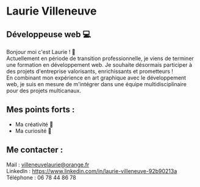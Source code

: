 # Laurie Villeneuve
## Développeuse web :computer:

Bonjour moi c'est Laurie ! :wave: <br>
Actuellement en période de transition professionnelle, je viens de terminer une formation en développement web. Je souhaite désormais participer à des projets d'entreprise valorisants, enrichissants et prometteurs ! <br>
En combinant mon expérience en art graphique avec le développement web, je suis en mesure de m'intégrer dans une équipe multidisciplinaire pour des projets multicanaux.

## Mes points forts :
- Ma créativité :art:
- Ma curiosité :eyes:

## Me contacter :
Mail : villeneuvelaurie@orange.fr <br>
Linkedln : https://www.linkedin.com/in/laurie-villeneuve-92b90213a <br>
Téléphone : 06 78 44 86 78 <br>
